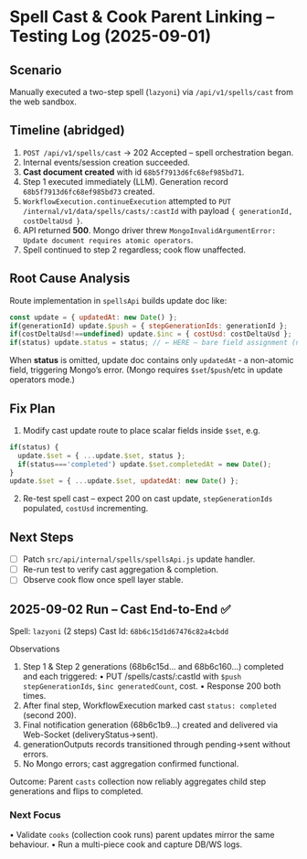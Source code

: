 # Spell Cast & Cook Parent Linking – Testing Log (2025-09-01)

## Scenario
Manually executed a two-step spell (`lazyoni`) via `/api/v1/spells/cast` from the web sandbox.

## Timeline (abridged)
1. `POST /api/v1/spells/cast` → 202 Accepted – spell orchestration began.
2. Internal events/session creation succeeded.
3. **Cast document created** with id `68b5f7913d6fc68ef985bd71`.
4. Step 1 executed immediately (LLM). Generation record `68b5f7913d6fc68ef985bd73` created.
5. `WorkflowExecution.continueExecution` attempted to `PUT /internal/v1/data/spells/casts/:castId` with payload `{ generationId, costDeltaUsd }`.
6. API returned **500**. Mongo driver threw `MongoInvalidArgumentError: Update document requires atomic operators`.
7. Spell continued to step 2 regardless; cook flow unaffected.

## Root Cause Analysis
Route implementation in `spellsApi` builds update doc like:
```js
const update = { updatedAt: new Date() };
if(generationId) update.$push = { stepGenerationIds: generationId };
if(costDeltaUsd!==undefined) update.$inc = { costUsd: costDeltaUsd };
if(status) update.status = status; // ← HERE – bare field assignment (no $set)
```
When **status** is omitted, update doc contains only `updatedAt` ‑ a non-atomic field, triggering Mongo’s error. (Mongo requires `$set`/`$push`/etc in update operators mode.)

## Fix Plan
1. Modify cast update route to place scalar fields inside `$set`, e.g.
```js
if(status) {
  update.$set = { ...update.$set, status };
  if(status==='completed') update.$set.completedAt = new Date();
}
update.$set = { ...update.$set, updatedAt: new Date() };
```
2. Re-test spell cast – expect 200 on cast update, `stepGenerationIds` populated, `costUsd` incrementing.

## Next Steps
- [ ] Patch `src/api/internal/spells/spellsApi.js` update handler.
- [ ] Re-run test to verify cast aggregation & completion.
- [ ] Observe cook flow once spell layer stable.

## 2025-09-02 Run – Cast End-to-End ✅
Spell: `lazyoni` (2 steps)
Cast Id: `68b6c15d1d67476c82a4cbdd`

Observations
1. Step 1 & Step 2 generations (68b6c15d… and 68b6c160…) completed and each triggered:
   • PUT /spells/casts/:castId with `$push stepGenerationIds`, `$inc generatedCount`, cost.
   • Response 200 both times.
2. After final step, WorkflowExecution marked cast `status: completed` (second 200).
3. Final notification generation (68b6c1b9…) created and delivered via Web-Socket (deliveryStatus→sent).
4. generationOutputs records transitioned through pending→sent without errors.
5. No Mongo errors; cast aggregation confirmed functional.

Outcome: Parent `casts` collection now reliably aggregates child step generations and flips to completed.

### Next Focus
• Validate `cooks` (collection cook runs) parent updates mirror the same behaviour.
• Run a multi-piece cook and capture DB/WS logs.
